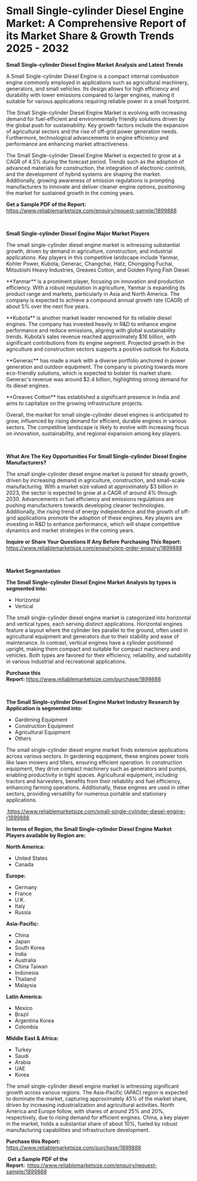 <p><h1>Small Single-cylinder Diesel Engine Market: A Comprehensive Report of its Market Share & Growth Trends 2025 - 2032</h1></p><p><strong>Small Single-cylinder Diesel Engine Market Analysis and Latest Trends</strong></p>
<p><p>A Small Single-cylinder Diesel Engine is a compact internal combustion engine commonly employed in applications such as agricultural machinery, generators, and small vehicles. Its design allows for high efficiency and durability with lower emissions compared to larger engines, making it suitable for various applications requiring reliable power in a small footprint. </p><p>The Small Single-cylinder Diesel Engine Market is evolving with increasing demand for fuel-efficient and environmentally friendly solutions driven by the global push for sustainability. Key growth factors include the expansion of agricultural sectors and the rise of off-grid power generation needs. Furthermore, technological advancements in engine efficiency and performance are enhancing market attractiveness. </p><p>The Small Single-cylinder Diesel Engine Market is expected to grow at a CAGR of 4.5% during the forecast period. Trends such as the adoption of advanced materials for construction, the integration of electronic controls, and the development of hybrid systems are shaping the market. Additionally, growing awareness of emission regulations is prompting manufacturers to innovate and deliver cleaner engine options, positioning the market for sustained growth in the coming years.</p></p>
<p><strong>Get a Sample PDF of the Report:&nbsp;</strong> <a href="https://www.reliablemarketsize.com/enquiry/request-sample/1899888?utm_campaign=2889&utm_medium=2&utm_source=Github&utm_content=ia&utm_term=12042025&utm_id=small-single-cylinder-diesel-engine">https://www.reliablemarketsize.com/enquiry/request-sample/1899888</a></p>
<p>&nbsp;</p>
<p><strong>Small Single-cylinder Diesel Engine Major Market Players</strong></p>
<p><p>The small single-cylinder diesel engine market is witnessing substantial growth, driven by demand in agriculture, construction, and industrial applications. Key players in this competitive landscape include Yanmar, Kohler Power, Kubota, Generac, Changchai, Hatz, Chongqing Fuchai, Mitsubishi Heavy Industries, Greaves Cotton, and Golden Flying Fish Diesel. </p><p>**Yanmar** is a prominent player, focusing on innovation and production efficiency. With a robust reputation in agriculture, Yanmar is expanding its product range and markets, particularly in Asia and North America. The company is expected to achieve a compound annual growth rate (CAGR) of about 5% over the next five years.</p><p>**Kubota** is another market leader renowned for its reliable diesel engines. The company has invested heavily in R&D to enhance engine performance and reduce emissions, aligning with global sustainability trends. Kubota’s sales revenue reached approximately $16 billion, with significant contributions from its engine segment. Projected growth in the agriculture and construction sectors supports a positive outlook for Kubota.</p><p>**Generac** has made a mark with a diverse portfolio anchored in power generation and outdoor equipment. The company is pivoting towards more eco-friendly solutions, which is expected to bolster its market share. Generac's revenue was around $2.4 billion, highlighting strong demand for its diesel engines.</p><p>**Greaves Cotton** has established a significant presence in India and aims to capitalize on the growing infrastructure projects. </p><p>Overall, the market for small single-cylinder diesel engines is anticipated to grow, influenced by rising demand for efficient, durable engines in various sectors. The competitive landscape is likely to evolve with increasing focus on innovation, sustainability, and regional expansion among key players.</p></p>
<p>&nbsp;</p>
<p><strong>What Are The Key Opportunities For Small Single-cylinder Diesel Engine Manufacturers?</strong></p>
<p><p>The small single-cylinder diesel engine market is poised for steady growth, driven by increasing demand in agriculture, construction, and small-scale manufacturing. With a market size valued at approximately $3 billion in 2023, the sector is expected to grow at a CAGR of around 4% through 2030. Advancements in fuel efficiency and emissions regulations are pushing manufacturers towards developing cleaner technologies. Additionally, the rising trend of energy independence and the growth of off-grid applications promote the adoption of these engines. Key players are investing in R&D to enhance performance, which will shape competitive dynamics and market strategies in the coming years.</p></p>
<p><strong>Inquire or Share Your Questions If Any Before Purchasing This Report:</strong> <a href="https://www.reliablemarketsize.com/enquiry/pre-order-enquiry/1899888?utm_campaign=2889&utm_medium=2&utm_source=Github&utm_content=ia&utm_term=12042025&utm_id=small-single-cylinder-diesel-engine">https://www.reliablemarketsize.com/enquiry/pre-order-enquiry/1899888</a></p>
<p>&nbsp;</p>
<p><strong>Market Segmentation</strong></p>
<p><strong>The Small Single-cylinder Diesel Engine Market Analysis by types is segmented into:</strong></p>
<p><ul><li>Horizontal</li><li>Vertical</li></ul></p>
<p><p>The small single-cylinder diesel engine market is categorized into horizontal and vertical types, each serving distinct applications. Horizontal engines feature a layout where the cylinder lies parallel to the ground, often used in agricultural equipment and generators due to their stability and ease of maintenance. In contrast, vertical engines have a cylinder positioned upright, making them compact and suitable for compact machinery and vehicles. Both types are favored for their efficiency, reliability, and suitability in various industrial and recreational applications.</p></p>
<p><strong>Purchase this Report:&nbsp;</strong><a href="https://www.reliablemarketsize.com/purchase/1899888?utm_campaign=2889&utm_medium=2&utm_source=Github&utm_content=ia&utm_term=12042025&utm_id=small-single-cylinder-diesel-engine">https://www.reliablemarketsize.com/purchase/1899888</a></p>
<p>&nbsp;</p>
<p><strong>The Small Single-cylinder Diesel Engine Market Industry Research by Application is segmented into:</strong></p>
<p><ul><li>Gardening Equipment</li><li>Construction Equipment</li><li>Agricultural Equipment</li><li>Others</li></ul></p>
<p><p>The small single-cylinder diesel engine market finds extensive applications across various sectors. In gardening equipment, these engines power tools like lawn mowers and tillers, ensuring efficient operation. In construction equipment, they drive compact machinery such as generators and pumps, enabling productivity in tight spaces. Agricultural equipment, including tractors and harvesters, benefits from their reliability and fuel efficiency, enhancing farming operations. Additionally, these engines are used in other sectors, providing versatility for numerous portable and stationary applications.</p></p>
<p><a href="https://www.reliablemarketsize.com/small-single-cylinder-diesel-engine-r1899888?utm_campaign=2889&utm_medium=2&utm_source=Github&utm_content=ia&utm_term=12042025&utm_id=small-single-cylinder-diesel-engine">&nbsp;https://www.reliablemarketsize.com/small-single-cylinder-diesel-engine-r1899888</a></p>
<p><strong>In terms of Region, the Small Single-cylinder Diesel Engine Market Players available by Region are:</strong></p>
<p>
    <p> <strong> North America: </strong>
        <ul>
            <li>United States</li>
            <li>Canada</li>
        </ul>
        </p> 
    <p> <strong> Europe: </strong>
        <ul>
            <li>Germany</li>
            <li>France</li>
            <li>U.K.</li>
            <li>Italy</li>
            <li>Russia</li>
        </ul>
        </p> 
    <p> <strong> Asia-Pacific: </strong>
        <ul>
            <li>China</li>
            <li>Japan</li>
            <li>South Korea</li>
            <li>India</li>
            <li>Australia</li>
            <li>China Taiwan</li>
            <li>Indonesia</li>
            <li>Thailand</li>
            <li>Malaysia</li>
        </ul>
        </p> 
    <p> <strong> Latin America: </strong>
        <ul>
            <li>Mexico</li>
            <li>Brazil</li>
            <li>Argentina Korea</li>
            <li>Colombia</li>
        </ul>
        </p> 
    <p> <strong> Middle East & Africa: </strong>
        <ul>
            <li>Turkey</li>
            <li>Saudi</li>
            <li>Arabia</li>
            <li>UAE</li>
            <li>Korea</li>
        </ul>
    </p>
    </p>
<p><p>The small single-cylinder diesel engine market is witnessing significant growth across various regions. The Asia-Pacific (APAC) region is expected to dominate the market, capturing approximately 45% of the market share, driven by increasing industrialization and agricultural activities. North America and Europe follow, with shares of around 25% and 20%, respectively, due to rising demand for efficient engines. China, a key player in the market, holds a substantial share of about 10%, fueled by robust manufacturing capabilities and infrastructure development.</p></p>
<p><strong>Purchase this Report: </strong><a href="https://www.reliablemarketsize.com/purchase/1899888?utm_campaign=2889&utm_medium=2&utm_source=Github&utm_content=ia&utm_term=12042025&utm_id=small-single-cylinder-diesel-engine">https://www.reliablemarketsize.com/purchase/1899888</a></p>
<p>&nbsp;<strong>Get a Sample PDF of the Report:&nbsp;&nbsp;</strong><a href="https://www.reliablemarketsize.com/enquiry/request-sample/1899888?utm_campaign=2889&utm_medium=2&utm_source=Github&utm_content=ia&utm_term=12042025&utm_id=small-single-cylinder-diesel-engine">https://www.reliablemarketsize.com/enquiry/request-sample/1899888</a></p>
<p><strong></strong></p>
<p><p></p><p></p><p></p></p>